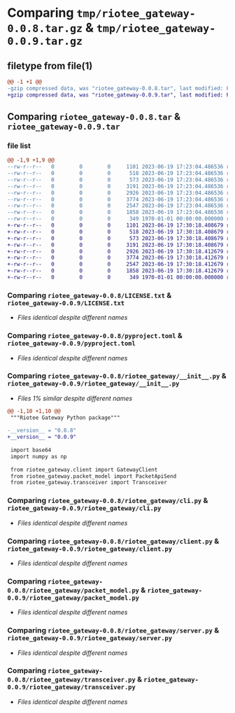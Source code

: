# Comparing `tmp/riotee_gateway-0.0.8.tar.gz` & `tmp/riotee_gateway-0.0.9.tar.gz`

## filetype from file(1)

```diff
@@ -1 +1 @@
-gzip compressed data, was "riotee_gateway-0.0.8.tar", last modified: Fri Jan  1 00:00:00 2016, max compression
+gzip compressed data, was "riotee_gateway-0.0.9.tar", last modified: Fri Jan  1 00:00:00 2016, max compression
```

## Comparing `riotee_gateway-0.0.8.tar` & `riotee_gateway-0.0.9.tar`

### file list

```diff
@@ -1,9 +1,9 @@
--rw-r--r--   0        0        0     1101 2023-06-19 17:23:04.486536 riotee_gateway-0.0.8/LICENSE.txt
--rw-r--r--   0        0        0      518 2023-06-19 17:23:04.486536 riotee_gateway-0.0.8/pyproject.toml
--rw-r--r--   0        0        0      573 2023-06-19 17:23:04.486536 riotee_gateway-0.0.8/riotee_gateway/__init__.py
--rw-r--r--   0        0        0     3191 2023-06-19 17:23:04.486536 riotee_gateway-0.0.8/riotee_gateway/cli.py
--rw-r--r--   0        0        0     2926 2023-06-19 17:23:04.486536 riotee_gateway-0.0.8/riotee_gateway/client.py
--rw-r--r--   0        0        0     3774 2023-06-19 17:23:04.486536 riotee_gateway-0.0.8/riotee_gateway/packet_model.py
--rw-r--r--   0        0        0     2547 2023-06-19 17:23:04.486536 riotee_gateway-0.0.8/riotee_gateway/server.py
--rw-r--r--   0        0        0     1858 2023-06-19 17:23:04.486536 riotee_gateway-0.0.8/riotee_gateway/transceiver.py
--rw-r--r--   0        0        0      349 1970-01-01 00:00:00.000000 riotee_gateway-0.0.8/PKG-INFO
+-rw-r--r--   0        0        0     1101 2023-06-19 17:30:18.408679 riotee_gateway-0.0.9/LICENSE.txt
+-rw-r--r--   0        0        0      518 2023-06-19 17:30:18.408679 riotee_gateway-0.0.9/pyproject.toml
+-rw-r--r--   0        0        0      573 2023-06-19 17:30:18.408679 riotee_gateway-0.0.9/riotee_gateway/__init__.py
+-rw-r--r--   0        0        0     3191 2023-06-19 17:30:18.408679 riotee_gateway-0.0.9/riotee_gateway/cli.py
+-rw-r--r--   0        0        0     2926 2023-06-19 17:30:18.412679 riotee_gateway-0.0.9/riotee_gateway/client.py
+-rw-r--r--   0        0        0     3774 2023-06-19 17:30:18.412679 riotee_gateway-0.0.9/riotee_gateway/packet_model.py
+-rw-r--r--   0        0        0     2547 2023-06-19 17:30:18.412679 riotee_gateway-0.0.9/riotee_gateway/server.py
+-rw-r--r--   0        0        0     1858 2023-06-19 17:30:18.412679 riotee_gateway-0.0.9/riotee_gateway/transceiver.py
+-rw-r--r--   0        0        0      349 1970-01-01 00:00:00.000000 riotee_gateway-0.0.9/PKG-INFO
```

### Comparing `riotee_gateway-0.0.8/LICENSE.txt` & `riotee_gateway-0.0.9/LICENSE.txt`

 * *Files identical despite different names*

### Comparing `riotee_gateway-0.0.8/pyproject.toml` & `riotee_gateway-0.0.9/pyproject.toml`

 * *Files identical despite different names*

### Comparing `riotee_gateway-0.0.8/riotee_gateway/__init__.py` & `riotee_gateway-0.0.9/riotee_gateway/__init__.py`

 * *Files 1% similar despite different names*

```diff
@@ -1,10 +1,10 @@
 """Riotee Gateway Python package"""
 
-__version__ = "0.0.8"
+__version__ = "0.0.9"
 
 import base64
 import numpy as np
 
 from riotee_gateway.client import GatewayClient
 from riotee_gateway.packet_model import PacketApiSend
 from riotee_gateway.transceiver import Transceiver
```

### Comparing `riotee_gateway-0.0.8/riotee_gateway/cli.py` & `riotee_gateway-0.0.9/riotee_gateway/cli.py`

 * *Files identical despite different names*

### Comparing `riotee_gateway-0.0.8/riotee_gateway/client.py` & `riotee_gateway-0.0.9/riotee_gateway/client.py`

 * *Files identical despite different names*

### Comparing `riotee_gateway-0.0.8/riotee_gateway/packet_model.py` & `riotee_gateway-0.0.9/riotee_gateway/packet_model.py`

 * *Files identical despite different names*

### Comparing `riotee_gateway-0.0.8/riotee_gateway/server.py` & `riotee_gateway-0.0.9/riotee_gateway/server.py`

 * *Files identical despite different names*

### Comparing `riotee_gateway-0.0.8/riotee_gateway/transceiver.py` & `riotee_gateway-0.0.9/riotee_gateway/transceiver.py`

 * *Files identical despite different names*

